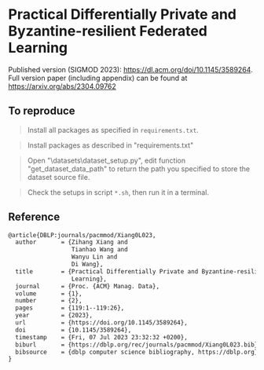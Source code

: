 # Practical Differentially Private and Byzantine-resilient Federated Learning
Published version (SIGMOD 2023): https://dl.acm.org/doi/10.1145/3589264. Full version paper (including appendix) can be found at https://arxiv.org/abs/2304.09762

## To reproduce
> Install all packages as specified in `requirements.txt`.

> Install packages as described in "requirements.txt"

> Open "\datasets\dataset_setup.py", edit function "get_dataset_data_path" to return the path you specified to store the dataset source file.

> Check the setups in script `*.sh`, then run it in a terminal.

## Reference
```tex
@article{DBLP:journals/pacmmod/Xiang0L023,
  author       = {Zihang Xiang and
                  Tianhao Wang and
                  Wanyu Lin and
                  Di Wang},
  title        = {Practical Differentially Private and Byzantine-resilient Federated
                  Learning},
  journal      = {Proc. {ACM} Manag. Data},
  volume       = {1},
  number       = {2},
  pages        = {119:1--119:26},
  year         = {2023},
  url          = {https://doi.org/10.1145/3589264},
  doi          = {10.1145/3589264},
  timestamp    = {Fri, 07 Jul 2023 23:32:32 +0200},
  biburl       = {https://dblp.org/rec/journals/pacmmod/Xiang0L023.bib},
  bibsource    = {dblp computer science bibliography, https://dblp.org}
}
```